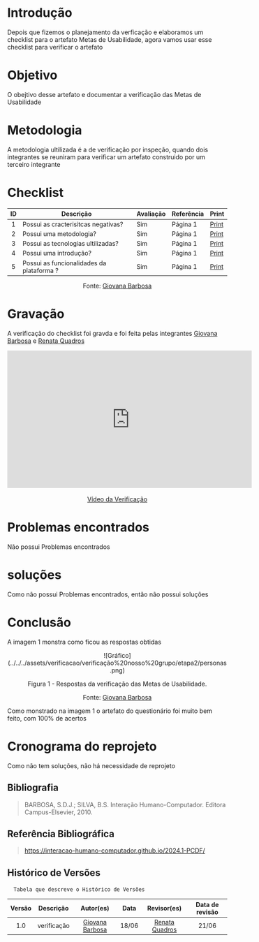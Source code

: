 # Introdução
Depois que fizemos o planejamento da verficação e elaboramos um checklist para o artefato Metas de Usabilidade, agora vamos usar esse checklist para verificar o artefato

# Objetivo
O obejtivo desse artefato e documentar a verificação das Metas de Usabilidade

# Metodologia
A metodologia ultilizada é a de verificação por inspeção, quando dois integrantes se reuniram para verificar um artefato construido por um terceiro integrante

# Checklist
| ID | Descrição | Avaliação | Referência | Print |
| :----: | --------- | ---------- | ----------- | ------- |
|1|Possui as cracterisitcas negativas?|Sim|Página 1|[Print](../../../assets/verificacao/verificação%20nosso%20grupo/etapa%203/caracteristicas.png)|
|2|Possui uma metodologia?|Sim|Página 1|[Print](../../../assets/verificacao/verificação%20nosso%20grupo/etapa%203/caracteristicas.png)|
|3|Possui as tecnologias ultilizadas?|Sim|Página 1|[Print](../../../assets/verificacao/verificação%20nosso%20grupo/etapa%203/caracteristicas.png)|
|4|Possui uma introdução?|Sim|Página 1|[Print](../../../assets/verificacao/verificação%20nosso%20grupo/etapa%203/caracteristicas.png)|
|5|Possui as funcionalidades da plataforma ?|Sim|Página 1|[Print](../../../assets/verificacao/verificação%20nosso%20grupo/etapa%203/caracteristicas.png)|


<center> <p>Fonte: <a href="https://github.com/gio221">Giovana Barbosa</a></p></center>

# Gravação
A verificação do checklist foi gravda e foi feita pelas integrantes [Giovana Barbosa](https://github.com/gio221) e  [Renata Quadros](https://github.com/Renatinha28)

<p style="text-align: center"><iframe width="560" height="315" src="https://www.youtube.com/embed/XVZh3Y6g-bM" title="YouTube video player" frameborder="0" allow="accelerometer; autoplay; clipboard-write; encrypted-media; gyroscope; picture-in-picture; web-share" referrerpolicy="strict-origin-when-cross-origin" allowfullscreen></iframe></p>
<p style="text-align: center"><a href="https://youtu.be/XVZh3Y6g-bM" target="blanket">Vídeo da Verificação</a></p>

# Problemas encontrados
Não possui Problemas encontrados

# soluções
Como não possui Problemas encontrados, então não possui soluções

# Conclusão
A imagem 1 monstra como ficou as respostas obtidas
<center>
![Gráfico](../../../assets/verificacao/verificação%20nosso%20grupo/etapa2/personas.png)
<div align="center">
<p> Figura 1 - Respostas da verificação das Metas de Usabilidade.</p>
 <center>  <p>Fonte: <a href="https://github.com/gio221">Giovana Barbosa</a></p></center>        
</div></center>

Como monstrado na imagem 1 o artefato do questionário foi muito bem feito, com 100% de acertos

# Cronograma do reprojeto
Como não tem soluções, não há necessidade de reprojeto

## Bibliografia
> BARBOSA, S.D.J.; SILVA, B.S. Interação Humano-Computador. Editora Campus-Elsevier, 2010.

## Referência Bibliográfica

> https://interacao-humano-computador.github.io/2024.1-PCDF/

## Histórico de Versões
      Tabela que descreve o Histórico de Versões

|     Versão       |     Descrição      |      Autor(es)      | Data           |  Revisor(es)          |Data de revisão|
| :----------------------------------------------------------: | :-------------------------------: | :-------------------------------------------------: | :-------------------------------: |  :-------------------------------: | :-------------------------------: |
| 1.0 | verificação |[Giovana Barbosa](https://github.com/gio221) | 18/06 |  [Renata Quadros](https://github.com/Renatinha28)| 21/06|

